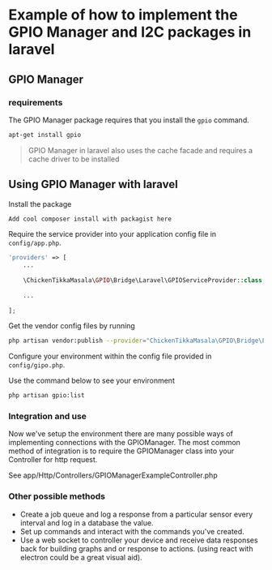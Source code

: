 # Example of how to implement the GPIO Manager and I2C packages in laravel 

## GPIO Manager
### requirements 
The GPIO Manager package requires that you install the `gpio` command.

```bash
apt-get install gpio
```
> GPIO Manager in laravel also uses the cache facade and requires a cache driver to be installed

## Using GPIO Manager with laravel 

Install the package

```bash
Add cool composer install with packagist here
```

Require the service provider into your application config file in `config/app.php`.

```php
'providers' => [
    ...
    
    \ChickenTikkaMasala\GPIO\Bridge\Laravel\GPIOServiceProvider::class,
    
    ...
    
];
```

Get the vendor config files by running 

```bash 
php artisan vendor:publish --provider="ChickenTikkaMasala\GPIO\Bridge\Laravel\GPIOServiceProvider"
```

Configure your environment within the config file provided in `config/gipo.php`.

Use the command below to see your environment 
```bash
php artisan gpio:list
```
### Integration and use
Now we've setup the environment there are many possible ways of implementing connections with the GPIOManager. 
The most common method of integration is to require the GPIOManager class into your Controller for http request.

See app/Http/Controllers/GPIOManagerExampleController.php

### Other possible methods

- Create a job queue and log a response from a particular sensor every interval and log in a database the value.
- Set up commands and interact with the commands you've created.
- Use a web socket to controller your device and receive data responses back for building graphs and or response to actions. (using react with electron could be a great visual aid).
